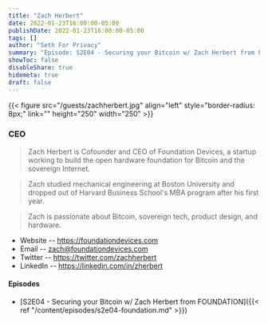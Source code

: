 ```yaml
---
title: "Zach Herbert"
date: 2022-01-23T16:00:00-05:00
publishDate: 2022-01-23T16:00:00-05:00
tags: []
author: "Seth For Privacy"
summary: "Episode: S2E04 - Securing your Bitcoin w/ Zach Herbert from FOUNDATION"
showToc: false
disableShare: true
hidemeta: true
draft: false
---
```


{{< figure src="/guests/zachherbert.jpg" align="left" style="border-radius: 8px;" link="" height="250" width="250" >}}

### CEO

> Zach Herbert is Cofounder and CEO of Foundation Devices, a startup working to build the open hardware foundation for Bitcoin and the sovereign Internet.

> Zach studied mechanical engineering at Boston University and dropped out of Harvard Business School's MBA program after his first year.

> Zach is passionate about Bitcoin, sovereign tech, product design, and hardware.

- Website -- https://foundationdevices.com
- Email -- [zach@foundationdevices.com](mailto:zach@foundationdevices.com)
- Twitter -- https://twitter.com/zachherbert
- LinkedIn -- https://linkedin.com/in/zherbert

#### Episodes

- [S2E04 - Securing your Bitcoin w/ Zach Herbert from FOUNDATION]({{< ref "/content/episodes/s2e04-foundation.md" >}})
